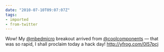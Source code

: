 ```yaml
---
date: "2010-07-10T09:07:07Z"
tags:
- imported
- from-twitter
---
```

Wow\! My [@mbedmicro](https://twitter.com/mbedmicro) breakout arrived from [@coolcomponents](https://twitter.com/coolcomponents) — that was so rapid, I shall proclaim today a hack day\! http://yfrog.com/0l57pcj
